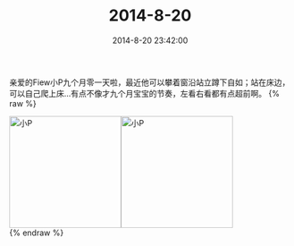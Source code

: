 ﻿---
title: 2014-8-20
date: 2014-8-20 23:42:00
tags:
categories: 妈妈
---
亲爱的Fiew小P九个月零一天啦，最近他可以攀着窗沿站立蹲下自如；站在床边，可以自己爬上床...有点不像才九个月宝宝的节奏，左看右看都有点超前啊。
{% raw %}
<div style="width:500 px">
<div style="float:left; width:100 px"><img src="/images/微信图片_20171010171317.jpg" width="200" alt="小P"></div>
<div style="float:left; width:100 px"><img src="/images/微信图片_20171010171333.jpg" width="200" alt="小P"></div>
<div style="clear:both"></div>
</div>
{% endraw %}